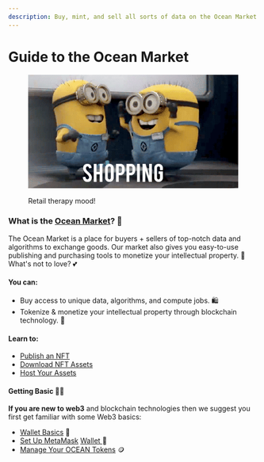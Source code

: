 ```yaml
---
description: Buy, mint, and sell all sorts of data on the Ocean Market
---
```


# Guide to the Ocean Market

<figure><img src="../.gitbook/assets/shopping-minions.gif" alt=""><figcaption><p>Retail therapy mood!</p></figcaption></figure>

### What is the [Ocean Market](https://market.oceanprotocol.com/)? 🛒

The Ocean Market is a place for buyers + sellers of top-notch data and algorithms to exchange goods. Our market also gives you easy-to-use publishing and purchasing tools to monetize your intellectual property. 🤑 What's not to love? 💕

#### **You can:**

* Buy access to unique data, algorithms, and compute jobs. 🛍️
* Tokenize & monetize your intellectual property through blockchain technology. 💪

#### **Learn to:**

* [Publish an NFT](marketplace-publish-data-asset.md)
* [Download NFT Assets](marketplace-download-data-asset.md)
* [Host Your Assets](asset-hosting/)

#### Getting Basic 💁‍♀️

**If you are new to web3** and blockchain technologies then we suggest you first get familiar with some Web3 basics:

* [Wallet Basics](../discover/wallets/) 👛
* [Set Up MetaMask](../discover/wallets/metamask-setup.md) [Wallet ](../discover/wallets/metamask-setup.md)🦊
* [Manage Your OCEAN Tokens](../discover/wallets-and-ocean-tokens.md) 🪙
